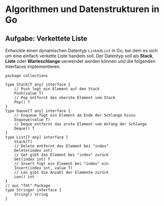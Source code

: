 # Algorithmen und Datenstrukturen in Go

## Aufgabe: Verkettete Liste

Entwickle einen dynamischen Datentyp `LinkedList` in Go, bei dem es sich um eine einfach
verkette Liste handeln soll. Der Datentyp soll als **Stack**, **Liste** oder **Warteschlange** verwendet
werden können und die folgenden Interfaces implementieren.

```golang
package collections

type Stack[T any] interface {
	// Push legt ein Element auf den Stack
	Push(value T)
	// Pop entfernt das oberste Element vom Stack
	Pop() T
}
type Queue[T any] interface {
	// Enqueue fügt ein Element am Ende der Schlange hinzu
	Enqueue(value T)
	// Deque entfernt das erste Element vom Anfang der Schlange
	Deque() T
}
type List[T any] interface {
	Stack[T]
	// Delete entfernt das Element bei "index"
	Delete(index int)
	// Get gibt das Element bei "index" zurück
	Get(index int) T
	// Insert fügt ein Element bei "index" ein
	Insert(index int, value T)
	// Len gibt die Anzahl der Elemente zurück
	Len() int
}
// aus "fmt" Package
type Stringer interface {
	String() string
}
```
